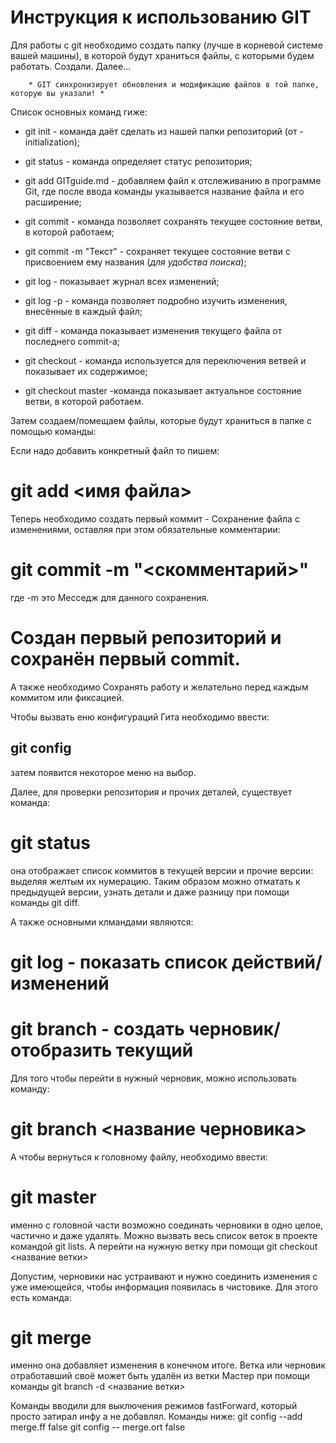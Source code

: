 # Инструкция к использованию GIT

Для работы с git необходимо создать папку (лучше в корневой системе вашей машины), в которой будут храниться файлы, с которыми будем работать. Создали. Далее...
        
        * GIT синхронизирует обновления и модификацию файлов в той папке, которую вы указали! *

Список основных команд гиже:

- git init - команда даёт сделать из нашей папки репозиторий (от - initialization);

- git status - команда определяет статус репозитория;

- git add GITguide.md - добавляем файл к отслеживанию в программе Git, где после ввода команды указывается название файла и его расширение;

- git commit - команда позволяет сохранять текущее состояние ветви, в которой работаем;

- git commit -m "Текст" - сохраняет текущее состояние ветви с присвоением ему названия (*для удобства поиска*);

- git log - показывает журнал всех изменений;

- git log -p - команда позволяет подробно изучить изменения, внесённые в каждый файл;

- git diff - команда показывает изменения текущего файла от последнего commit-а;

- git checkout - команда используется для переключения ветвей и показывает их содержимое;

- git checkout master -команда показывает актуальное состояние ветви, в которой работаем.

Затем создаем/помещаем файлы, которые будут храниться в папке с помощью команды: 

Если надо добавить конкретный файл то пишем: 
# git add <имя файла>

Теперь необходимо создать первый коммит - Сохранение файла с изменениями, оставляя при этом обязательные комментарии:
# git commit -m "<скомментарий>" 
где -m это Месседж для данного сохранения.

# Создан первый репозиторий и сохранён первый commit.

А также необходимо Сохранять работу и желательно перед каждым коммитом или фиксацией.

Чтобы вызвать еню конфигураций Гита необходимо ввести: 
## git config ##
затем появится некоторое меню на выбор.

Далее, для проверки репозитория и прочих деталей, существует команда:

# git status #
она отображает список коммитов в текущей версии и прочие версии: выделяя желтым их нумерацию. Таким образом можно отматать к предыдущей версии, узнать детали и даже разницу при помощи команды git diff.

А также основными клмандами являются:

# git log - показать список действий/изменений

# git branch - создать черновик/отобразить текущий 

Для того чтобы перейти в нужный черновик, можно использовать команду:

# git branch <название черновика>

А чтобы вернуться к головному файлу, необходимо ввести:

# git master 
именно с головной части возможно соединать черновики в одно целое, частично и даже удалять. Можно вызвать весь список веток в проекте командой git lists. А перейти на нужную ветку при помощи git checkout <название ветки>

Допустим, черновики нас устраивают и нужно соединить изменения с уже имеющейся, чтобы информация появилась в чистовике. Для этого есть команда:
# git merge
именно она добавляет изменения в конечном итоге. Ветка или черновик отработавший своё может быть удалён из ветки Мастер при помощи команды git branch -d <название ветки>






Команды вводили для выключения режимов fastForward, который просто затирал инфу а не добавлял. Команды ниже:
git config --add merge.ff false
git config -- merge.ort false

